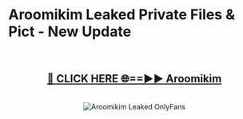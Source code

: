# Aroomikim Leaked Private Files & Pict - New Update
<br>
<div align="center">
<h2><a href="https://mediafilles.blogspot.com/?title=Aroomikim" rel="nofollow">🔴 CLICK HERE 🌐==►► Aroomikim</a></h2>
<br>
<a href="https://mediafilles.blogspot.com/?title=Aroomikim" rel="nofollow" data-target="animated-image.originalLink"><img src="https://i.ibb.co.com/WyWwxjT/player-gif2.gif" alt="Aroomikim Leaked OnlyFans" style="max-width: 100%; display: inline-block;" data-target="animated-image.originalImage"></a>
</div>
<br>